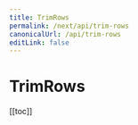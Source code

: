 ```yaml
---
title: TrimRows
permalink: /next/api/trim-rows
canonicalUrl: /api/trim-rows
editLink: false
---
```


# TrimRows

[[toc]]
